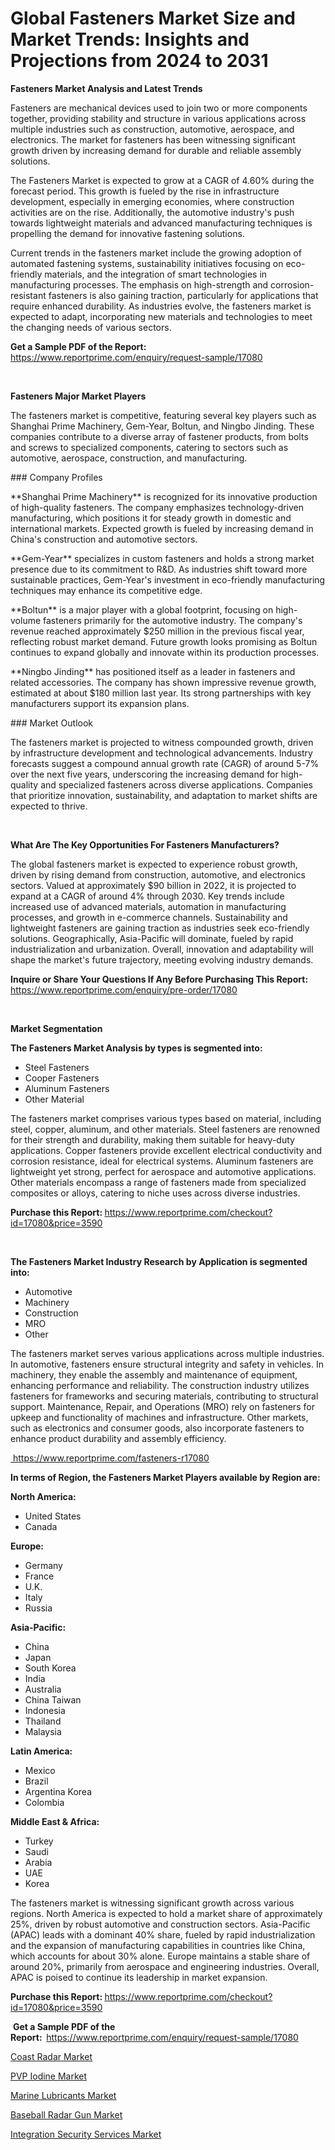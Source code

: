 <p><h1>Global Fasteners Market Size and Market Trends: Insights and Projections from 2024 to 2031</h1></p><p><strong>Fasteners Market Analysis and Latest Trends</strong></p>
<p><p>Fasteners are mechanical devices used to join two or more components together, providing stability and structure in various applications across multiple industries such as construction, automotive, aerospace, and electronics. The market for fasteners has been witnessing significant growth driven by increasing demand for durable and reliable assembly solutions.</p><p>The Fasteners Market is expected to grow at a CAGR of 4.60% during the forecast period. This growth is fueled by the rise in infrastructure development, especially in emerging economies, where construction activities are on the rise. Additionally, the automotive industry's push towards lightweight materials and advanced manufacturing techniques is propelling the demand for innovative fastening solutions.</p><p>Current trends in the fasteners market include the growing adoption of automated fastening systems, sustainability initiatives focusing on eco-friendly materials, and the integration of smart technologies in manufacturing processes. The emphasis on high-strength and corrosion-resistant fasteners is also gaining traction, particularly for applications that require enhanced durability. As industries evolve, the fasteners market is expected to adapt, incorporating new materials and technologies to meet the changing needs of various sectors.</p></p>
<p><strong>Get a Sample PDF of the Report:&nbsp;</strong> <a href="https://www.reportprime.com/enquiry/request-sample/17080?utm_campaign=7&utm_medium=2&utm_source=Github&utm_content=ia&utm_term=24112024&utm_id=fasteners">https://www.reportprime.com/enquiry/request-sample/17080</a></p>
<p>&nbsp;</p>
<p><strong>Fasteners Major Market Players</strong></p>
<p><p>The fasteners market is competitive, featuring several key players such as Shanghai Prime Machinery, Gem-Year, Boltun, and Ningbo Jinding. These companies contribute to a diverse array of fastener products, from bolts and screws to specialized components, catering to sectors such as automotive, aerospace, construction, and manufacturing.</p><p>### Company Profiles</p><p>**Shanghai Prime Machinery** is recognized for its innovative production of high-quality fasteners. The company emphasizes technology-driven manufacturing, which positions it for steady growth in domestic and international markets. Expected growth is fueled by increasing demand in China's construction and automotive sectors.</p><p>**Gem-Year** specializes in custom fasteners and holds a strong market presence due to its commitment to R&D. As industries shift toward more sustainable practices, Gem-Year's investment in eco-friendly manufacturing techniques may enhance its competitive edge.</p><p>**Boltun** is a major player with a global footprint, focusing on high-volume fasteners primarily for the automotive industry. The company's revenue reached approximately $250 million in the previous fiscal year, reflecting robust market demand. Future growth looks promising as Boltun continues to expand globally and innovate within its production processes.</p><p>**Ningbo Jinding** has positioned itself as a leader in fasteners and related accessories. The company has shown impressive revenue growth, estimated at about $180 million last year. Its strong partnerships with key manufacturers support its expansion plans.</p><p>### Market Outlook</p><p>The fasteners market is projected to witness compounded growth, driven by infrastructure development and technological advancements. Industry forecasts suggest a compound annual growth rate (CAGR) of around 5-7% over the next five years, underscoring the increasing demand for high-quality and specialized fasteners across diverse applications. Companies that prioritize innovation, sustainability, and adaptation to market shifts are expected to thrive.</p></p>
<p>&nbsp;</p>
<p><strong>What Are The Key Opportunities For Fasteners Manufacturers?</strong></p>
<p><p>The global fasteners market is expected to experience robust growth, driven by rising demand from construction, automotive, and electronics sectors. Valued at approximately $90 billion in 2022, it is projected to expand at a CAGR of around 4% through 2030. Key trends include increased use of advanced materials, automation in manufacturing processes, and growth in e-commerce channels. Sustainability and lightweight fasteners are gaining traction as industries seek eco-friendly solutions. Geographically, Asia-Pacific will dominate, fueled by rapid industrialization and urbanization. Overall, innovation and adaptability will shape the market's future trajectory, meeting evolving industry demands.</p></p>
<p><strong>Inquire or Share Your Questions If Any Before Purchasing This Report:</strong> <a href="https://www.reportprime.com/enquiry/pre-order/17080?utm_campaign=7&utm_medium=2&utm_source=Github&utm_content=ia&utm_term=24112024&utm_id=fasteners">https://www.reportprime.com/enquiry/pre-order/17080</a></p>
<p>&nbsp;</p>
<p><strong>Market Segmentation</strong></p>
<p><strong>The Fasteners Market Analysis by types is segmented into:</strong></p>
<p><ul><li>Steel Fasteners</li><li>Cooper Fasteners</li><li>Aluminum Fasteners</li><li>Other Material</li></ul></p>
<p><p>The fasteners market comprises various types based on material, including steel, copper, aluminum, and other materials. Steel fasteners are renowned for their strength and durability, making them suitable for heavy-duty applications. Copper fasteners provide excellent electrical conductivity and corrosion resistance, ideal for electrical systems. Aluminum fasteners are lightweight yet strong, perfect for aerospace and automotive applications. Other materials encompass a range of fasteners made from specialized composites or alloys, catering to niche uses across diverse industries.</p></p>
<p><strong>Purchase this Report:&nbsp;</strong><a href="https://www.reportprime.com/checkout?id=17080&price=3590&utm_campaign=7&utm_medium=2&utm_source=Github&utm_content=ia&utm_term=24112024&utm_id=fasteners">https://www.reportprime.com/checkout?id=17080&price=3590</a></p>
<p>&nbsp;</p>
<p><strong>The Fasteners Market Industry Research by Application is segmented into:</strong></p>
<p><ul><li>Automotive</li><li>Machinery</li><li>Construction</li><li>MRO</li><li>Other</li></ul></p>
<p><p>The fasteners market serves various applications across multiple industries. In automotive, fasteners ensure structural integrity and safety in vehicles. In machinery, they enable the assembly and maintenance of equipment, enhancing performance and reliability. The construction industry utilizes fasteners for frameworks and securing materials, contributing to structural support. Maintenance, Repair, and Operations (MRO) rely on fasteners for upkeep and functionality of machines and infrastructure. Other markets, such as electronics and consumer goods, also incorporate fasteners to enhance product durability and assembly efficiency.</p></p>
<p><a href="https://www.reportprime.com/fasteners-r17080?utm_campaign=7&utm_medium=2&utm_source=Github&utm_content=ia&utm_term=24112024&utm_id=fasteners">&nbsp;https://www.reportprime.com/fasteners-r17080</a></p>
<p><strong>In terms of Region, the Fasteners Market Players available by Region are:</strong></p>
<p>
    <p> <strong> North America: </strong>
        <ul>
            <li>United States</li>
            <li>Canada</li>
        </ul>
        </p> 
    <p> <strong> Europe: </strong>
        <ul>
            <li>Germany</li>
            <li>France</li>
            <li>U.K.</li>
            <li>Italy</li>
            <li>Russia</li>
        </ul>
        </p> 
    <p> <strong> Asia-Pacific: </strong>
        <ul>
            <li>China</li>
            <li>Japan</li>
            <li>South Korea</li>
            <li>India</li>
            <li>Australia</li>
            <li>China Taiwan</li>
            <li>Indonesia</li>
            <li>Thailand</li>
            <li>Malaysia</li>
        </ul>
        </p> 
    <p> <strong> Latin America: </strong>
        <ul>
            <li>Mexico</li>
            <li>Brazil</li>
            <li>Argentina Korea</li>
            <li>Colombia</li>
        </ul>
        </p> 
    <p> <strong> Middle East & Africa: </strong>
        <ul>
            <li>Turkey</li>
            <li>Saudi</li>
            <li>Arabia</li>
            <li>UAE</li>
            <li>Korea</li>
        </ul>
    </p>
    </p>
<p><p>The fasteners market is witnessing significant growth across various regions. North America is expected to hold a market share of approximately 25%, driven by robust automotive and construction sectors. Asia-Pacific (APAC) leads with a dominant 40% share, fueled by rapid industrialization and the expansion of manufacturing capabilities in countries like China, which accounts for about 30% alone. Europe maintains a stable share of around 20%, primarily from aerospace and engineering industries. Overall, APAC is poised to continue its leadership in market expansion.</p></p>
<p><strong>Purchase this Report: </strong><a href="https://www.reportprime.com/checkout?id=17080&price=3590&utm_campaign=7&utm_medium=2&utm_source=Github&utm_content=ia&utm_term=24112024&utm_id=fasteners">https://www.reportprime.com/checkout?id=17080&price=3590</a></p>
<p>&nbsp;<strong>Get a Sample PDF of the Report:&nbsp;&nbsp;</strong><a href="https://www.reportprime.com/enquiry/request-sample/17080?utm_campaign=7&utm_medium=2&utm_source=Github&utm_content=ia&utm_term=24112024&utm_id=fasteners">https://www.reportprime.com/enquiry/request-sample/17080</a></p>
<p><strong></strong></p>
<p><p><a href="https://www.linkedin.com/pulse/in-depth-coast-radar-market-analysis-trends-share-projected-93gfc?utm_campaign=7&utm_medium=2&utm_source=Github&utm_content=ia&utm_term=24112024&utm_id=fasteners">Coast Radar Market</a></p><p><a href="https://github.com/angelajermaine/Market-Research-Report-List-5/blob/main/pvp-iodine-market.md?utm_campaign=7&utm_medium=2&utm_source=Github&utm_content=ia&utm_term=24112024&utm_id=fasteners">PVP Iodine Market</a></p><p><a href="https://github.com/provorikovar/Market-Research-Report-List-6/blob/main/marine-lubricants-market.md?utm_campaign=7&utm_medium=2&utm_source=Github&utm_content=ia&utm_term=24112024&utm_id=fasteners">Marine Lubricants Market</a></p><p><a href="https://www.linkedin.com/pulse/baseball-radar-gun-market-trends-insights-type-application-soa1c?utm_campaign=7&utm_medium=2&utm_source=Github&utm_content=ia&utm_term=24112024&utm_id=fasteners">Baseball Radar Gun Market</a></p><p><a href="https://issuu.com/reportprime-2/docs/integration-security-services-marke_db66a83706137b?utm_campaign=7&utm_medium=2&utm_source=Github&utm_content=ia&utm_term=24112024&utm_id=fasteners">Integration Security Services Market</a></p></p>